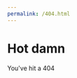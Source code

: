```yaml
---
permalink: /404.html
---
```

<!DOCTYPE html>
<html>
<body>
<h1>Hot damn</h1>
<p>You've hit a 404</p>
</body>
</html>

